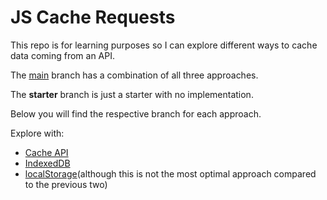 # JS Cache Requests

This repo is for learning purposes so I can explore different ways to cache data coming from an API.

The [main](https://github.com/raptisj/js-cache-requests/tree/main) branch has a combination of all three approaches.

The **starter** branch is just a starter with no implementation.

Below you will find the respective branch for each approach.

Explore with:
- [Cache API](https://github.com/raptisj/js-cache-requests/tree/cache-api)
- [IndexedDB](https://github.com/raptisj/js-cache-requests/tree/indexedDB)
- [localStorage](https://github.com/raptisj/js-cache-requests/tree/local-storage)(although this is not the most optimal approach compared to the previous two)


